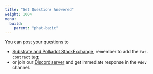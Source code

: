 ```yaml
---
title: "Get Questions Answered"
weight: 1004
menu:
  build:
    parent: "phat-basic"
---
```


You can post your questions to
- [Substrate and Polkadot StackExchange](https://substrate.stackexchange.com/), remember to add the `fat-contract` tag;
- or join our [Discord server](https://discord.com/invite/phala) and get immediate response in the `#dev` channel.
